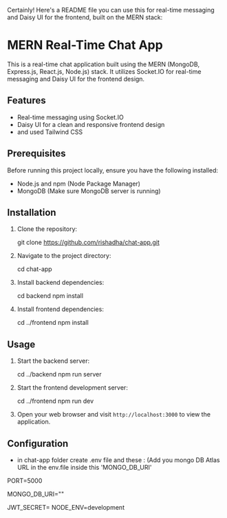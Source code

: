 Certainly! Here's a README file you can use this for real-time messaging and Daisy UI for the frontend, built on the MERN stack:


# MERN Real-Time Chat App

This is a real-time chat application built using the MERN (MongoDB, Express.js, React.js, Node.js) stack. It utilizes Socket.IO for real-time messaging and Daisy UI for the frontend design.

## Features

- Real-time messaging using Socket.IO
- Daisy UI for a clean and responsive frontend design
- and used Tailwind CSS 


## Prerequisites

Before running this project locally, ensure you have the following installed:

- Node.js and npm (Node Package Manager)
- MongoDB (Make sure MongoDB server is running)

## Installation

1. Clone the repository:

 
    git clone https://github.com/rishadha/chat-app.git
   

2. Navigate to the project directory:

  
    cd chat-app
 

3. Install backend dependencies:


    cd backend
    npm install


4. Install frontend dependencies:


    cd ../frontend
    npm install


## Usage

1. Start the backend server:


    cd ../backend
    npm run server


2. Start the frontend development server:


    cd ../frontend
    npm run dev

3. Open your web browser and visit `http://localhost:3000` to view the application.

## Configuration

- in chat-app folder create .env file and these : (Add you mongo DB Atlas URL in the env.file inside this 'MONGO_DB_URI'
  
PORT=5000


MONGO_DB_URI=""

JWT_SECRET=
NODE_ENV=development

